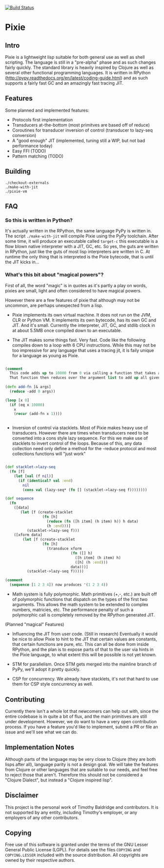 [![Build Status](https://travis-ci.org/pixie-lang/pixie.svg?branch=master)](https://travis-ci.org/pixie-lang/pixie)
# Pixie

## Intro

Pixie is a lightweight lisp suitable for both general use as well as shell scripting. The language is still in a "pre-alpha" phase and as such changes fairly quickly.
The standard library is heavily inspired by Clojure as well as several other functional programming languages. It is written in RPython (http://pypy.readthedocs.org/en/latest/coding-guide.html) and as such supports a fairly fast GC and an amazingly fast tracing JIT.

## Features

Some planned and implemented features:

* Protocols first implementation
* Transducers at-the-bottom (most primitves are based off of reduce)
* Coroutines for transducer inversion of control (transducer to lazy-seq conversion)
* A "good enough" JIT (implemented, tuning still a WIP, but not bad performance today)
* Easy FFI (TODO)
* Pattern matching (TODO)

## Building

    ./checkout-externals
    ./make-with-jit
    ./pixie-vm
    

## FAQ

### So this is written in Python?

It's actually written in the RPython, the same language PyPy is written in. The script `./make-with-jit` will compile Pixie using the PyPy toolchain. After some time, it will produce an executable called `target-c` this executable is a flow blown native interpreter with a JIT, GC, etc. So yes, the guts are written in RPython, just like the guts of most lisp interpreters are written in C. At runtime the only thing that is interpreted is the Pixie bytecode, that is until the JIT kicks in...

### What's this bit about "magical powers"?

First of all, the word "magic" is in quotes as it's partly a play on words, pixies are small, light and often considered to have magical powers. 

However there are a few features of pixie that although may not be uncommon, are perhaps unexpected from a lisp. 

* Pixie implements its own virtual machine. It does not run on the JVM, CLR or Python VM. It implements its own bytecode, has its own GC and JIT. And it's small. Currently the interpreter, JIT, GC, and stdlib clock in at about 5.5MB once compiled down to an executable. 

* The JIT makes some things fast. Very fast. Code like the following compiles down to a loop with 6 CPU instructions. While this may not be too impressive for any language that uses a tracing jit, it is faily unique for a language as young as Pixie. 

```clojure

(comment
  This code adds up to 10000 from 0 via calling a function that takes a variable number of arguments. 
  That function then reduces over the argument list to add up all given arguments.)
  
(defn add-fn [& args]
  (reduce -add 0 args))

(loop [x 0]
  (if (eq x 10000)
    x
    (recur (add-fn x 1))))
    
```
  
  
* Inversion of control via stacklets. Most of Pixie makes heavy use of transducers. However there are times when transducers need to be converted into a cons style lazy sequence. For this we make use of stacklets to invert control of the loops. Because of this, any data collection need only define a method for the -reduce protocol and most collections functions will "just work"

```clojure

(def stacklet->lazy-seq
  (fn [f]
    (let [val (f nil)]
      (if (identical? val :end)
        nil
        (cons val (lazy-seq* (fn [] (stacklet->lazy-seq f))))))))

(def sequence
  (fn
    ([data]
       (let [f (create-stacklet
                 (fn [h]
                   (reduce (fn ([h item] (h item) h)) h data)
                   (h :end)))]
          (stacklet->lazy-seq f)))
    ([xform data]
        (let [f (create-stacklet
                 (fn [h]
                   (transduce xform
                              (fn ([] h)
                                ([h item] (h item) h)
                                ([h] (h :end)))
                              data)))]
          (stacklet->lazy-seq f)))))

(comment
  (sequence [1 2 3 4]) now produces '(1 2 3 4))

```

* Math system is fully polymorphic. Math primitives (+,-, etc.) are built off of polymorphic functions that dispatch on the types of the first two arguments. This allows the math system to be extended to complex numbers, matricies, etc. The performance penalty of such a polymorphic call is completely removed by the RPython generated JIT. 

(Planned "magical" Features)

* Influencing the JIT from user code. (Still in research) Eventually it would be nice to allow Pixie to hint to the JIT that certain values are constants, that certain functions are pure, etc. This can all be done from inside RPython, and the plan is to expose parts of that to the user via hints in the Pixie language, to what extent this will be possible is not yet known.

* STM for parallelism. Once STM gets merged into the mainline branch of PyPy, we'll adopt it pretty quickly.

* CSP for concurrency. We already have stacklets, it's not that hard to use them for CSP style concurrency as well. 


## Contributing

Currently there isn't a whole lot that newcomers can help out with, since the entire codebase is in quite a bit of flux, and the main primitives are still under development. However, we do want to have a very open contribution process. If you have a feature you'd like to implement, submit a PR or file an issue and we'll see what we can do.

## Implementation Notes

Although parts of the language may be very close to Clojure (they are both lisps after all), language parity is not a design goal. We will take the features from Clojure or other languages that are suitable to our needs, and feel free to reject those that aren't. Therefore this should not be considered a "Clojure Dialect", but instead a "Clojure inspired lisp".

## Disclaimer
This project is the personal work of Timothy Baldridge and contributors. It is not supported by any entity, including Timothy's employer, or any employers of any other contributors.  

## Copying

Free use of this software is granted under the terms of the GNU Lesser General Public License (LGPL). For details see the files `COPYING` and `COPYING.LESSER` included with the source distribution. All copyrights are owned by their respective authors.
